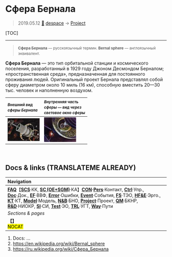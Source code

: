 # Сфера Бернала
> 2019.05.12 [🚀](../index/index.md) [despace](index.md) → [Project](project.md)

[TOC]

---

> <small>**Сфера Бернала** — русскоязычный термин. **Bernal sphere** — англоязычный эквивалент.</small>

**Сфера Бернала** — это тип орбитальной станции и космического поселения, разработанный в 1929 году Джоном Десмондом Берналом; «пространственная среда», предназначенная для постоянного проживания людей. Оригинальный проект Бернала представлял собой сферу диаметром около 10 миль (16 км), способную вместить 20—30 тыс. человек и наполненную воздухом.

|<small>*Внешний вид<br> сферы Бернала*</small>|<small>*Внутренняя часть<br> сферы — вид через<br> световое окно сферы*</small>|
|:--|:--|
|[![](f/project/a/ais/bernal_sphere_pic1_thumb.jpg)](f/project/a/ais/bernal_sphere_pic1.jpg)|[![](f/project/a/ais/bernal_sphere_pic2_thumb.jpg)](f/project/a/ais/bernal_sphere_pic2.jpg)|



<p style="page-break-after:always"> </p>

## Docs & links (TRANSLATEME ALREADY)
|Navigation|
|:--|
|**[FAQ](faq.md)**【**[SCS](scs.md)**·КК, **[SC (OE+SGM)](sc.md)**·КА】**[CON](contact.md)·[Pers](person.md)**·Контакт, **[Ctrl](control.md)**·Упр., **[Doc](doc.md)**·Док., **[EF](ef.md)**·ВВФ, **[Error](error.md)**·Ошибки, **[Event](event.md)**·События, **[FS](fs.md)**·ТЭО, **[HF&E](hfe.md)**·Эрго., **[KT](kt.md)**·КТ, **[Model](model.md)**·Модель, **[N&B](nnb.md)**·БНО, **[Project](project.md)**·Проект, **[QM](qm.md)**·БКНР, **[R&D](rnd.md)**·НИОКР, **[SI](si.md)**·СИ, **[Test](test.md)**·ЭО, **[TRL](trl.md)**·УГТ, **[Way](way.md)**·Пути|
|*Sections & pages*|
|**【[](.md)】**<br> <mark>NOCAT</mark>|

   1. Docs: …
   1. <https://en.wikipedia.org/wiki/Bernal_sphere>
   1. <https://ru.wikipedia.org/wiki/Сфера_Бернала>
